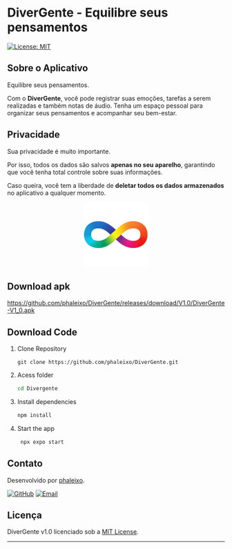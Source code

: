 # DiverGente - Equilibre seus pensamentos

[![License: MIT](https://img.shields.io/badge/License-MIT-yellow.svg)](https://opensource.org/licenses/MIT)

## Sobre o Aplicativo

Equilibre seus pensamentos.

Com o **DiverGente**, você pode registrar suas emoções, tarefas a serem realizadas e também notas de áudio. Tenha um espaço pessoal para organizar seus pensamentos e acompanhar seu bem-estar.

## Privacidade

Sua privacidade é muito importante.

Por isso, todos os dados são salvos **apenas no seu aparelho**, garantindo que você tenha total controle sobre suas informações.

Caso queira, você tem a liberdade de **deletar todos os dados armazenados** no aplicativo a qualquer momento.

<p align="center">
  <img src="./assets/images/splash-icon.png" width="150" alt="Ícone do aplicativo DiverGente">
</p>


## Download apk

https://github.com/phaleixo/DiverGente/releases/download/V1.0/DiverGente-V1_0.apk

## Download Code

1. Clone Repository

   ```
   git clone https://github.com/phaleixo/DiverGente.git
   ```
2. Acess folder

   ```bash
   cd Divergente
   ```


3. Install dependencies

   ```bash
   npm install
   ```

4. Start the app

   ```bash
    npx expo start
   ```


## Contato

Desenvolvido por [phaleixo](https://github.com/phaleixo).

[![GitHub](https://img.shields.io/badge/GitHub-Profile-blue?style=flat-square&logo=github)](https://github.com/phaleixo)
[![Email](https://img.shields.io/badge/Email-phaleixo@outlook.com.br-red?style=flat-square&logo=mail)](mailto:phaleixo@outlook.com.br)

## Licença

DiverGente v1.0 licenciado sob a [MIT License](https://opensource.org/licenses/MIT).

---

